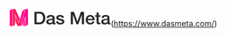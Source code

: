 ![Das Meta!](https://github.com/dasmeta/.github/blob/main/images/Logo1.png)(https://www.dasmeta.com/)